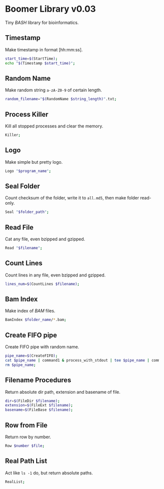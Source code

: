 # Boomer Library v0.03

Tiny *BASH* library for bioinformatics.

## Timestamp

Make timestamp in format [hh:mm:ss].
 
```bash
start_time=$(StartTime);
echo "$(Timestamp $start_time)";
```

## Random Name

Make random string `a-zA-Z0-9` of certain length.
 
```bash
random_filename="$(RandomName $string_length)".txt;
```

## Process Killer

Kill all stopped processes and clear the memory.
 
```bash
Killer;
```

## Logo

Make simple but pretty logo.
 
```bash
Logo "$program_name";
```

## Seal Folder

Count checksum of the folder, write it to `all.md5`, then make folder read-only.
 
```bash
Seal "$folder_path";
```

## Read File

Cat any file, even bzipped and gzipped.
 
```bash
Read "$filename";
```

## Count Lines

Count lines in any file, even bzipped and gzipped.
 
```bash
lines_num=$(CountLines $filename);
```

## Bam Index

Make index of *BAM* files.
 
```bash
BamIndex $folder_name/*.bam;
```

## Create FIFO pipe

Create FIFO pipe with random name.
 
```bash
pipe_name=$(CreateFIFO);
cat $pipe_name | command1 & process_with_stdout | tee $pipe_name | command2;
rm $pipe_name;
```

## Filename Procedures

Return absolute dir path, extension and basename of file.
 
```bash
dir=$(FileDir $filename);
extension=$(FileExt $filename);
basename=$(FileBase $filename);
```

## Row from File

Return row by number.

```bash
Row $number $file;
```

## Real Path List

Act like `ls -1` do, but return absolute paths.

```bash
RealList;
```
